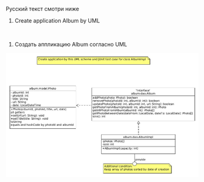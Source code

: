 Русский текст смотри ниже

<ol>
<li> Create application Album by UML
</li>
</ol>

<br/>

<ol>
<li> Создать аппликацию Album согласно UML 
</li>
</ol>
<img src="https://github.com/ait-tr/cohort34.1/blob/main/basic_programming/lesson_40/album.jpg?raw=true" alt="UML for Album application"/>